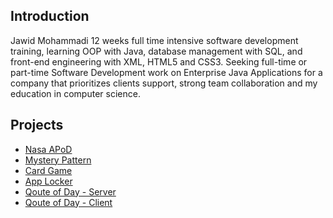 
## Introduction
Jawid Mohammadi
12 weeks full time intensive software development training, learning OOP with Java, database management with SQL, and front-end engineering with XML, HTML5 and CSS3.
Seeking full-time or part-time Software Development work on Enterprise Java Applications for a company that prioritizes clients support, strong team collaboration and my education in computer science.

## Projects



* [Nasa APoD](https://github.com/Jawidmohammadi/nasa-apod-v4.git)
* [Mystery Pattern](git@github.com:Jawidmohammadi/mystery-pattern.git)
* [Card Game](git@github.com:Jawidmohammadi/cards.git)
* [App Locker](git@github.com:Jawidmohammadi/app-locker.git)
* [Qoute of Day - Server](git@github.com:Jawidmohammadi/qod.git)
* [Qoute of Day - Client](git@github.com:Jawidmohammadi/quote-client.git)
 
